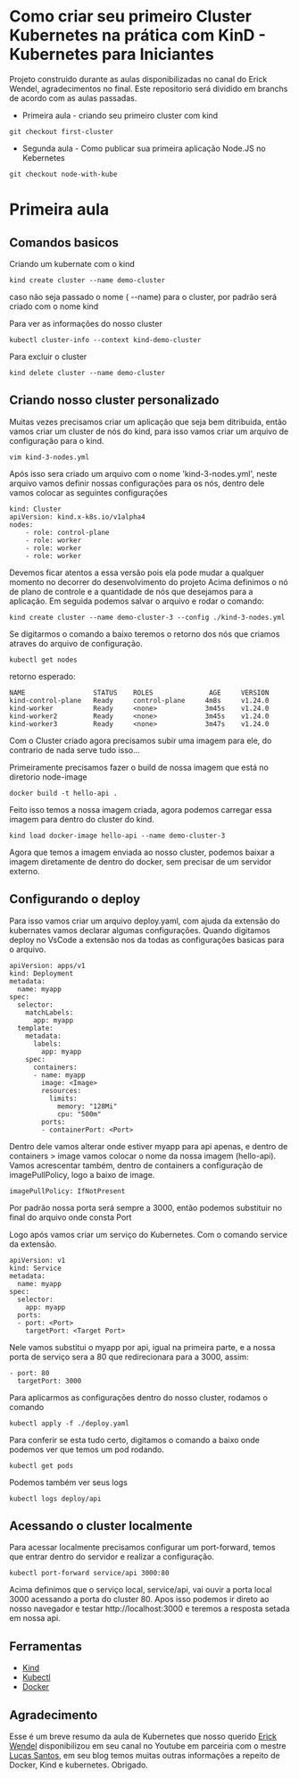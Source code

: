 # Como criar seu primeiro Cluster Kubernetes na prática com KinD - Kubernetes para Iniciantes

Projeto construido durante as aulas disponibilizadas no canal do Erick Wendel, agradecimentos no final. Este repositorio será dividido em branchs de acordo com as aulas passadas.

- Primeira aula - criando seu primeiro cluster com kind

```
git checkout first-cluster
```

- Segunda aula - Como publicar sua primeira aplicação Node.JS no Kebernetes

```
git checkout node-with-kube
```

# Primeira aula

## Comandos basicos

Criando um kubernate com o kind

```
kind create cluster --name demo-cluster
```

caso não seja passado o nome ( --name) para o cluster, por padrão será criado com o nome kind

Para ver as informações do nosso cluster

```
kubectl cluster-info --context kind-demo-cluster
```

Para excluir o cluster

```
kind delete cluster --name demo-cluster
```

## Criando nosso cluster personalizado

Muitas vezes precisamos criar um aplicação que seja bem ditribuida, então vamos criar um cluster de nós do kind, para isso vamos criar um arquivo de configuração para o kind.

```
vim kind-3-nodes.yml
```

Após isso sera criado um arquivo com o nome 'kind-3-nodes.yml', neste arquivo vamos definir nossas configurações para os nós, dentro dele vamos colocar as seguintes configurações

```
kind: Cluster
apiVersion: kind.x-k8s.io/v1alpha4
nodes:
    - role: control-plane
    - role: worker
    - role: worker
    - role: worker
```

Devemos ficar atentos a essa versão pois ela pode mudar a qualquer momento no decorrer do desenvolvimento do projeto
Acima definimos o nó de plano de controle e a quantidade de nós que desejamos para a aplicação. Em seguida podemos salvar o arquivo e rodar o comando:

```
kind create cluster --name demo-cluster-3 --config ./kind-3-nodes.yml
```

Se digitarmos o comando a baixo teremos o retorno dos nós que criamos atraves do arquivo de configuração.

```
kubectl get nodes
```

retorno esperado:

```
NAME                 STATUS    ROLES              AGE     VERSION
kind-control-plane   Ready     control-plane     4m8s     v1.24.0
kind-worker          Ready     <none>            3m45s    v1.24.0
kind-worker2         Ready     <none>            3m45s    v1.24.0
kind-worker3         Ready     <none>            3m47s    v1.24.0

```

Com o Cluster criado agora precisamos subir uma imagem para ele, do contrario de nada serve tudo isso...

Primeiramente precisamos fazer o build de nossa imagem que está no diretorio node-image

```
docker build -t hello-api .
```

Feito isso temos a nossa imagem criada, agora podemos carregar essa imagem para dentro do cluster do kind.

```
kind load docker-image hello-api --name demo-cluster-3
```

Agora que temos a imagem enviada ao nosso cluster, podemos baixar a imagem diretamente de dentro do docker, sem precisar de um servidor externo.

## Configurando o deploy

Para isso vamos criar um arquivo deploy.yaml, com ajuda da extensão do kubernates vamos declarar algumas configurações. Quando digitamos deploy no VsCode a extensão nos da todas as configurações basicas para o arquivo.

```
apiVersion: apps/v1
kind: Deployment
metadata:
  name: myapp
spec:
  selector:
    matchLabels:
      app: myapp
  template:
    metadata:
      labels:
        app: myapp
    spec:
      containers:
      - name: myapp
        image: <Image>
        resources:
          limits:
            memory: "128Mi"
            cpu: "500m"
        ports:
        - containerPort: <Port>
```

Dentro dele vamos alterar onde estiver myapp para api apenas, e dentro de containers > image vamos colocar o nome da nossa imagem (hello-api).
Vamos acrescentar também, dentro de containers a configuração de imagePullPolicy, logo a baixo de image.

```
imagePullPolicy: IfNotPresent
```

Por padrão nossa porta será sempre a 3000, então podemos substituir no final do arquivo onde consta Port

Logo após vamos criar um serviço do Kubernetes. Com o comando service da extensão.

```
apiVersion: v1
kind: Service
metadata:
  name: myapp
spec:
  selector:
    app: myapp
  ports:
  - port: <Port>
    targetPort: <Target Port>
```

Nele vamos substitui o myapp por api, igual na primeira parte, e a nossa porta de serviço sera a 80 que redirecionara para a 3000, assim:

```
- port: 80
  targetPort: 3000
```

Para aplicarmos as configurações dentro do nosso cluster, rodamos o comando

```
kubectl apply -f ./deploy.yaml
```

Para conferir se esta tudo certo, digitamos o comando a baixo onde podemos ver que temos um pod rodando.

```
kubectl get pods
```

Podemos também ver seus logs

```
kubectl logs deploy/api
```

## Acessando o cluster localmente

Para acessar localmente precisamos configurar um port-forward, temos que entrar dentro do servidor e realizar a configuração.

```
kubectl port-forward service/api 3000:80
```

Acima definimos que o serviço local, service/api, vai ouvir a porta local 3000 acessando a porta do cluster 80. Apos isso podemos ir direto ao nosso navegador e testar http://localhost:3000 e teremos a resposta setada em nossa api.

## Ferramentas

- [Kind](https://kind.sigs.k8s.io/docs/user/quick-start/#installation)
- [Kubectl](https://kubernetes.io/docs/tasks/tools/install-kubectl-macos/)
- [Docker](https://www.docker.com/)

## Agradecimento

Esse é um breve resumo da aula de Kubernetes que nosso querido [Erick Wendel](https://www.youtube.com/c/ErickWendelTreinamentos) disponibilizou em seu canal no Youtube em parceiria com o mestre [Lucas Santos](https://www.youtube.com/channel/UCki-WnBzwzpvbBDk4swJniQ), em seu blog temos muitas outras informações a repeito de Docker, Kind e kubernetes. Obrigado.
